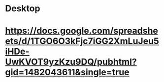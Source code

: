 # Desktop
# https://docs.google.com/spreadsheets/d/1TGO6O3kFjc7iGG2XmLuJeu5iHDe-UwKVOT9yzKzu9DQ/pubhtml?gid=1482043611&single=true
